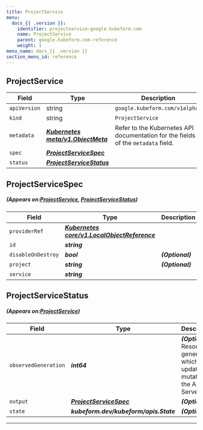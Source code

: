 ```yaml
---
title: ProjectService
menu:
  docs_{{ .version }}:
    identifier: projectservice-google.kubeform.com
    name: ProjectService
    parent: google.kubeform.com-reference
    weight: 1
menu_name: docs_{{ .version }}
section_menu_id: reference
---
```


## ProjectService
| Field | Type | Description |
| ------ | ----- | ----------- |
| `apiVersion` | string | `google.kubeform.com/v1alpha1` |
|    `kind` | string | `ProjectService` |
| `metadata` | ***[Kubernetes meta/v1.ObjectMeta](https://kubernetes.io/docs/reference/generated/kubernetes-api/v1.13/#objectmeta-v1-meta)***|Refer to the Kubernetes API documentation for the fields of the `metadata` field.|
| `spec` | ***[ProjectServiceSpec](#ProjectServiceSpec)***||
| `status` | ***[ProjectServiceStatus](#ProjectServiceStatus)***||
## ProjectServiceSpec
##### (Appears on:[ProjectService](#ProjectService), [ProjectServiceStatus](#ProjectServiceStatus))
| Field | Type | Description |
| ------ | ----- | ----------- |
| `providerRef` | ***[Kubernetes core/v1.LocalObjectReference](https://kubernetes.io/docs/reference/generated/kubernetes-api/v1.13/#localobjectreference-v1-core)***||
| `id` | ***string***||
| `disableOnDestroy` | ***bool***| ***(Optional)*** |
| `project` | ***string***| ***(Optional)*** |
| `service` | ***string***||
## ProjectServiceStatus
##### (Appears on:[ProjectService](#ProjectService))
| Field | Type | Description |
| ------ | ----- | ----------- |
| `observedGeneration` | ***int64***| ***(Optional)*** Resource generation, which is updated on mutation by the API Server.|
| `output` | ***[ProjectServiceSpec](#ProjectServiceSpec)***| ***(Optional)*** |
| `state` | ***kubeform.dev/kubeform/apis.State***| ***(Optional)*** |
---
